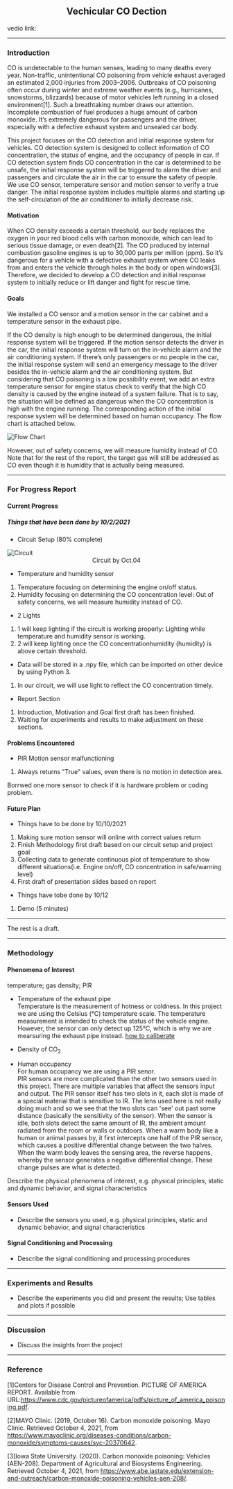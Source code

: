 <script>
  var head = document.getElementsByTagName("header").item(0);
  var p = head.getElementsByTagName("p").item(0);
  p.innerText = "Yijie Zhu, Yuming Zhang, Zheyi Li";
</script>


<h2 style="text-align:center;"> Vechicular CO Dection </h2>
vedio link:

---

### Introduction

CO is undetectable to the human senses, leading to many deaths every year. Non-traffic, unintentional CO poisoning from vehicle exhaust averaged an estimated 2,000 injuries from 2003–2006. Outbreaks of CO poisoning often occur during winter and extreme weather events (e.g., hurricanes, snowstorms, blizzards) because of motor vehicles left running in a closed environment[1]. Such a breathtaking number draws our attention. Incomplete combustion of fuel produces a huge amount of carbon monoxide. It’s extremely dangerous for passengers and the driver, especially with a defective exhaust system and unsealed car body.  
  
This project focuses on the CO detection and initial response system for vehicles. CO detection system is designed to collect information of CO concentration, the status of engine, and the occupancy of people in car. If CO detection system finds CO concentration in the car is determined to be unsafe, the initial response system will be triggered to alarm the driver and passengers and circulate the air in the car to ensure the safety of people. We use CO sensor, temperature sensor and motion sensor to verify a true danger. The initial response system includes multiple alarms and starting up the self-circulation of the air conditioner to initially decrease risk.

#### Motivation

When CO density exceeds a certain threshold, our body replaces the oxygen in your red blood cells with carbon monoxide, which can lead to serious tissue damage, or even death[2]. The CO  produced by internal combustion gasoline engines is up to 30,000 parts per million (ppm). So it’s dangerous for a vehicle with a defective exhaust system where CO leaks from and enters the vehicle through holes in the body or open windows[3]. Therefore, we decided to develop a CO detection and initial response system to initially reduce or lift danger and fight for rescue time. 

#### Goals

We installed a CO sensor and a motion sensor in the car cabinet and a temperature sensor in the exhaust pipe.  
  
If the CO density is high enough to be determined dangerous, the initial response system will be triggered. If the motion sensor detects the driver in the car, the initial response system will turn on the in-vehicle alarm and the air conditioning system. If there’s only passengers or no people in the car, the initial response system will send an emergency message to the driver besides the in-vehicle alarm and the air conditioning system. But considering that CO poisoning is a low possibility event, we add an extra temperature sensor for engine status check to verify that the high CO density is caused by the engine instead of a system failure. That is to say, the situation will be defined as dangerous when the CO concentration is high with the engine running. The corresponding action of the initial response system will be determined based on human occupancy. The flow chart is attached below.  
  
<img src="https://raw.githubusercontent.com/zy963/12740-CO-dect/main/flow%20chart.png" alt="Flow Chart">
  
However, out of safety concerns, we will measure humidity instead of CO. Note that for the rest of the report, the target gas will still be addressed as CO even though it is humidity that is actually being measured.  
  
---

### For Progress Report

#### Current Progress

##### Things that have been done by 10/2/2021
- Circuit Setup (80% complete)  
  
<img src="https://raw.githubusercontent.com/zy963/12740-CO-dect/main/circuit_1004.jpg" alt="Circuit">
<div align="center">Circuit by Oct.04</div> 
  
  
- Temperature and humidity sensor  
1. Temperature focusing on determining the engine on/off status.  
1. Humidity focusing on determining the CO concentration level: Out of safety concerns, we will measure humidity instead of CO.
  
- 2 Lights  
1. 1 will keep lighting if the circuit is working properly: Lighting while temperature and humidity sensor is working.  
1. 2 will keep lighting once the CO concentrationhumidity (humidity) is above certain threshold.  
  
- Data will be stored in a .npy file, which can be imported on other device by using Python 3.
1. In our circuit, we will use light to reflect the CO concentration timely.  
  
- Report Section  
1. Introduction, Motivation and Goal first draft has been finished.  
1. Waiting for experiments and results to make adjustment on these sections.   
  
#### Problems Encountered

- PIR Motion sensor malfunctioning  
1. Always returns "True" values, even there is no motion in detection area.  

Borrwed one more sensor to check if it is hardware problem or coding problem.  
  
#### Future Plan

- Things have to be done by 10/10/2021  
1. Making sure motion sensor will online with correct values return
1. Finish Methodology first draft based on our circuit setup and project goal
1. Collecting data to generate continuous plot of temperature to show different situations(i.e. Engine on/off, CO concentration in safe/warning level)
1. First draft of presentation slides based on report
- Things have tobe done by 10/12
1. Demo (5 minutes)
  
---
The rest is a draft. 

---

### Methodology

#### Phenomena of Interest
temperature; gas density; PIR

- Temperature of the exhaust pipe<br />
Temperature is the measurement of hotness or coldness. In this project we are using the Celsius (°C) temperature scale. The temperature measurement is intended to check the status of the vehicle engine. However, the sensor can only detect up 125°C, which is why we are mearsuring the exhaust pipe instead.
<u> how to caliberate </u>

- Density of CO<sub>2</sub>

- Human occupancy<br />
For human occupancy we are using a PIR senor.<br /> 
PIR sensors are more complicated than the other two sensors used in this project. There are multiple variables that affect the sensors input and output. The PIR sensor itself has two slots in it, each slot is made of a special material that is sensitive to IR. The lens used here is not really doing much and so we see that the two slots can 'see' out past some distance (basically the sensitivity of the sensor). When the sensor is idle, both slots detect the same amount of IR, the ambient amount radiated from the room or walls or outdoors. When a warm body like a human or animal passes by, it first intercepts one half of the PIR sensor, which causes a positive differential change between the two halves. When the warm body leaves the sensing area, the reverse happens, whereby the sensor generates a negative differential change. These change pulses are what is detected.

Describe the physical phenomena of interest, e.g. physical principles, static and dynamic behavior, and signal characteristics

#### Sensors Used

- Describe the sensors you used, e.g. physical principles, static and dynamic behavior, and signal characteristics

#### Signal Conditioning and Processing

- Describe the signal conditioning and processing procedures

---

### Experiments and Results

- Describe the experiments you did and present the results; Use tables and plots if possible

---

### Discussion

- Discuss the insights from the project

---

### Reference
[1]Centers for Disease Control and Prevention. PICTURE OF AMERICA REPORT. Available from URL:https://www.cdc.gov/pictureofamerica/pdfs/picture_of_america_poisoning.pdf.  
  
[2]MAYO Clinic. (2019, October 16). Carbon monoxide poisoning. Mayo Clinic. Retrieved October 4, 2021, from https://www.mayoclinic.org/diseases-conditions/carbon-monoxide/symptoms-causes/syc-20370642.   
  
[3]Iowa State University. (2020). Carbon monoxide poisoning: Vehicles (AEN-208). Department of Agricultural and Biosystems Engineering. Retrieved October 4, 2021, from https://www.abe.iastate.edu/extension-and-outreach/carbon-monoxide-poisoning-vehicles-aen-208/.   
